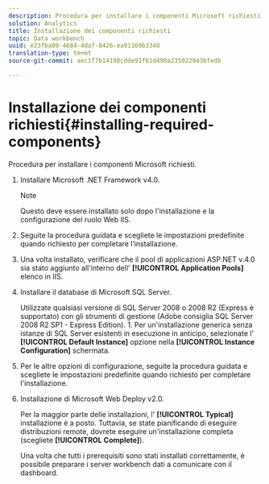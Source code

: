 ```yaml
---
description: Procedura per installare i componenti Microsoft richiesti.
solution: Analytics
title: Installazione dei componenti richiesti
topic: Data workbench
uuid: e23fba09-4684-4daf-8426-ea91169b3348
translation-type: tm+mt
source-git-commit: aec1f7b14198cdde91f61d490a235022943bfedb

---
```



# Installazione dei componenti richiesti{#installing-required-components}

Procedura per installare i componenti Microsoft richiesti.

1. Installare Microsoft .NET Framework v4.0.

   >[!NOTE]
   >
   >Questo deve essere installato solo dopo l&#39;installazione e la configurazione del ruolo Web IIS.

1. Seguite la procedura guidata e scegliete le impostazioni predefinite quando richiesto per completare l’installazione.
1. Una volta installato, verificare che il pool di applicazioni ASP.NET v.4.0 sia stato aggiunto all&#39;interno dell&#39; **[!UICONTROL Application Pools]** elenco in IIS.
1. Installare il database di Microsoft SQL Server.

   Utilizzate qualsiasi versione di SQL Server 2008 o 2008 R2 (Express è supportato) con gli strumenti di gestione (Adobe consiglia SQL Server 2008 R2 SP1 - Express Edition). 1. Per un&#39;installazione generica senza istanze di SQL Server esistenti in esecuzione in anticipo, selezionate l&#39; **[!UICONTROL Default Instance]** opzione nella **[!UICONTROL Instance Configuration]** schermata.
1. Per le altre opzioni di configurazione, seguite la procedura guidata e scegliete le impostazioni predefinite quando richiesto per completare l&#39;installazione.
1. Installazione di Microsoft Web Deploy v2.0.

   Per la maggior parte delle installazioni, l&#39; **[!UICONTROL Typical]** installazione è a posto. Tuttavia, se state pianificando di eseguire distribuzioni remote, dovrete eseguire un&#39;installazione completa (scegliete **[!UICONTROL Complete]**).

   Una volta che tutti i prerequisiti sono stati installati correttamente, è possibile preparare i server workbench dati a comunicare con il dashboard.
